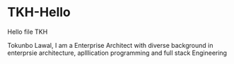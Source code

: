 # TKH-Hello
Hello file TKH

Tokunbo Lawal, I am a Enterprise Architect with diverse background in enterprsie architecture, aplllication programming and full stack Engineering
